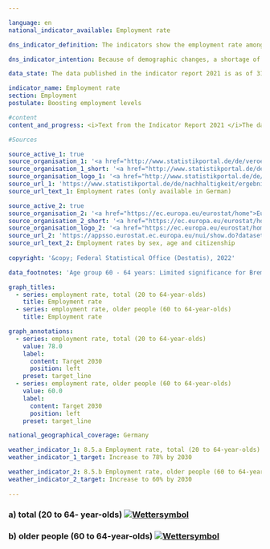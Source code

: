 ```yaml
---

language: en    
national_indicator_available: Employment rate    

dns_indicator_definition: The indicators show the employment rate among the total population aged between 20 and 64 (8.5.a) and the employment rate among the population aged 60 to 64 (8.5.b), measured in each case as a share of the total population of the same age group.    

dns_indicator_intention: Because of demographic changes, a shortage of skilled labour may occur in Germany in the long term. At the same time, the social security system faces a growing threat of underfunding. The potential pool of labour must therefore be used more effectively in future. The employment rate in the employable age group (20 to 64-year-olds) is to be increased to 78% by 2030. Another objective of the German Government is an employment rate of 60% among older people (60 to 64-year-olds) by 2030.    

data_state: The data published in the indicator report 2021 is as of 31.12.2020. The data shown on the DNS-Online-Platform is updated regularly, so that more current data may be available online than published in the indicator report 2021.    

indicator_name: Employment rate    
section: Employment    
postulate: Boosting employment levels    

#content     
content_and_progress: <i>Text from the Indicator Report 2021 </i>The data source for the indicators is the EU Labour Force Survey, which is integrated into the microcensus in Germany. The Labour Force Survey is conducted throughout each year and is initially summarised by Eurostat in the form of quarterly findings, which are then consolidated into annual average values. It covers the population living in private households but excludes people living in shared accommodation. The available labour force potential in the Labour Force Survey comprises persons who have reached the age of 15 and who, for at least one hour during the reference week, have performed paid work or have acted as unpaid family workers. The survey also includes persons who temporarily did not work, because they were absent, for example because of leave or illness.<br>It should also be noted that annual average findings have been used for the employment rates since 2005. In previous years, the calculations were based on one fixed reporting week per year. From 2011 onwards, the interviewing was redesigned in order to improve the recording of employment, and the extrapolation factor for population estimates based on the intercensal population updates was adapted in the light of the 2011 census. From the 2016 reference year the sampling frame was updated on the basis of the 2011 census.<br>The employment rate overall (20 to 64-year-olds) rose by 11.9 percentage points from 68.7% in 2000 to 80.6% in 2019, which means that the target value of 78.0% for 2030 has already been achieved.<br>The employment rate for among older people (60 to 64-year-olds) rose by 42.2 percentage points from 19.6% in 2000 to 61.8% in 2019. The employment rate for men in that age group had more than doubled, rising by 39.4 percentage points to 66.6%. The rate for women even increased almost fivefold to 57.1%. And so the targeted 60% employment rate for older people in employment was likewise reached ahead of the deadline set in the German Sustainable Development Strategy.<br>The overall employment rates for women and men have developed in the same direction since 2000 but at different rates. The rate for 20 to 64-year-old men rose in the period under review by 8.1 percentage points to 84.6%, whereas in the case of women it rose by 15.9 percentage points to 76.6%, which was a far more rapid rise, albeit from a lower starting point. When assessing the increase in the employment rate for women, it should be taken into account that this growth was accompanied by an increase in part-time employment. In the year 2000, 61.5% of employed women worked full-time, while 38.5% worked part-time. In 2019 the breakdown was 52.9% full-time and 47.1% part-time. By way of comparison, the proportion of the male workforce in full-time employment dropped from 95.7% in 2000 to 90.5% in 2019.<br>A breakdown into age groups shows diverse employment rate trends. Among 20 to 24-year-olds, the rate rose from 2000 to 2019 by 2.5 percentage points to 67.3%. Their lower rate of employment compared with the 25- to 59-year-olds is partly due to average periods of training in colleges and universities, which delays their entry into working life. Among 25- to 59-year-olds, by contrast, the employment rate rose to 84.8%, an increase of 8.6 percentage points from 2000 to 2019.    

#Sources    

source_active_1: true
source_organisation_1: '<a href="http://www.statistikportal.de/de/veroeffentlichungen/volkswirtschaftliche-gesamtrechnungen-der-laender">Statistische Ämter des Bundes und der Länder</a>'
source_organisation_1_short: '<a href="http://www.statistikportal.de/de/veroeffentlichungen/volkswirtschaftliche-gesamtrechnungen-der-laender">Statistische Ämter des Bundes und der Länder</a>'
source_organisation_logo_1: '<a href="http://www.statistikportal.de/de/veroeffentlichungen/volkswirtschaftliche-gesamtrechnungen-der-laender"><img src="ttps://g205sdgs.github.io/sdg-indicators/public/logosEn/vwgdl.png" alt="Statistische Ämter des Bundes und der Länder" title=" Click here to visit the homepage of the organizationStatistische Ämter des Bundes und der Länder" style="height:60px; width:148px; border: transparent"/></a>'
source_url_1: 'https://www.statistikportal.de/de/nachhaltigkeit/ergebnisse/ziel-8-menschenwuerdige-arbeit-und-wirtschaftswachstum'
source_url_text_1: Employment rates (only available in German)

source_active_2: true
source_organisation_2: '<a href="https://ec.europa.eu/eurostat/home">Eurostat</a>'
source_organisation_2_short: '<a href="https://ec.europa.eu/eurostat/home">Eurostat</a>'
source_organisation_logo_2: '<a href="https://ec.europa.eu/eurostat/home"><img src="ttps://g205sdgs.github.io/sdg-indicators/public/logosEn/eurostat.png" alt="Eurostat" title=" Click here to visit the homepage of the organizationEurostat" style="height:60px; width:148px; border: transparent"/></a>'
source_url_2: 'https://appsso.eurostat.ec.europa.eu/nui/show.do?dataset=lfsa_ergan&lang=en'
source_url_text_2: Employment rates by sex, age and citizenship
    
copyright: '&copy; Federal Statistical Office (Destatis), 2022'    

data_footnotes: 'Age group 60 - 64 years: Limited significance for Bremen - men 2010, women 2010 - 2012 and 2015 as well as Saarland - women 2010.<br>•  Länder, Age group 60 - 64 years: The data is based on a special evaluation and is not publicly available.<br>• Due to methodological changes, the results from 2020 are only comparable with previous years to a limited extent. <br>• 2021 provisional data.'    

graph_titles: 
  - series: employment rate, total (20 to 64-year-olds)
    title: Employment rate
  - series: employment rate, older people (60 to 64-year-olds)
    title: Employment rate    

graph_annotations:
  - series: employment rate, total (20 to 64-year-olds)
    value: 78.0
    label:
      content: Target 2030
      position: left
    preset: target_line
  - series: employment rate, older people (60 to 64-year-olds)
    value: 60.0
    label:
      content: Target 2030
      position: left
    preset: target_line    

national_geographical_coverage: Germany    

weather_indicator_1: 8.5.a Employment rate, total (20 to 64-year-olds)
weather_indicator_1_target: Increase to 78% by 2030

weather_indicator_2: 8.5.b Employment rate, older people (60 to 64-year-olds)
weather_indicator_2_target: Increase to 60% by 2030
    
---
```



<div>
  <div class="my-header">
    <h3>a) total (20 to 64- year-olds)
      <a href="https://dnsTestEnvironment.github.io/dns-indicators/en/status"><img src="https://g205sdgs.github.io/sdg-indicators/public/Wettersymbole/Sonne.png" title="Text will follow soon" alt="Wettersymbol"/>
      </a>
    </h3>
  </div>
  <div class="my-header-note">
  </div>
</div>
<div>
  <div class="my-header">
    <h3>b) older people (60 to 64-year-olds)
      <a href="https://dnsTestEnvironment.github.io/dns-indicators/en/status"><img src="https://g205sdgs.github.io/sdg-indicators/public/Wettersymbole/Sonne.png" title="Text will follow soon" alt="Wettersymbol"/>
      </a>
    </h3>
  </div>
  <div class="my-header-note">
  </div>
</div>